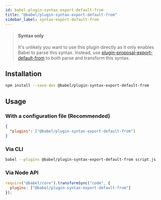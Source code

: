 ```yaml
---
id: babel-plugin-syntax-export-default-from
title: "@babel/plugin-syntax-export-default-from"
sidebar_label: syntax-export-default-from
---
```


> #### Syntax only
>
> It's unlikely you want to use this plugin directly as it only enables Babel to parse this syntax. Instead, use [plugin-proposal-export-default-from](plugin-proposal-export-default-from.md) to _both_ parse and transform this syntax.

## Installation

```sh
npm install --save-dev @babel/plugin-syntax-export-default-from
```

## Usage

### With a configuration file (Recommended)

```json
{
  "plugins": ["@babel/plugin-syntax-export-default-from"]
}
```

### Via CLI

```sh
babel --plugins @babel/plugin-syntax-export-default-from script.js
```

### Via Node API

```javascript
require("@babel/core").transformSync("code", {
  plugins: ["@babel/plugin-syntax-export-default-from"]
});
```

